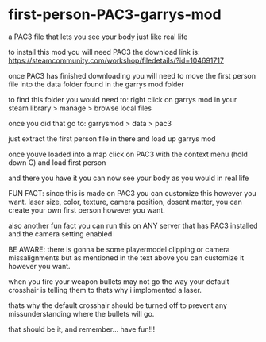 # first-person-PAC3-garrys-mod
a PAC3 file that lets you see your body just like real life

to install this mod you will need PAC3
the download link is:
https://steamcommunity.com/workshop/filedetails/?id=104691717

once PAC3 has finished downloading you will need to move the first person file into the data folder found in the garrys mod folder

to find this folder you would need to: right click on garrys mod in your steam library > manage > browse local files

once you did that go to:
garrysmod > data > pac3

just extract the first person file in there and load up garrys mod

once youve loaded into a map click on PAC3 with the context menu (hold down C) and load first person 

and there you have it you can now see your body as you would in real life

FUN FACT:
since this is made on PAC3 you can customize this however you want.
laser size, color, texture, camera position, dosent matter, you can create your own first person however you want.

also another fun fact you can run this on ANY server that has PAC3 installed and the camera setting enabled

BE AWARE:
there is gonna be some playermodel clipping or camera missalignments but as mentioned in the text above you can customize it however you want.

when you fire your weapon bullets may not go the way your default crosshair is telling them to thats why i implomented a laser.

thats why the default crosshair should be turned off 
to prevent any missunderstanding where the bullets will go.

that should be it, and remember...
have fun!!!
